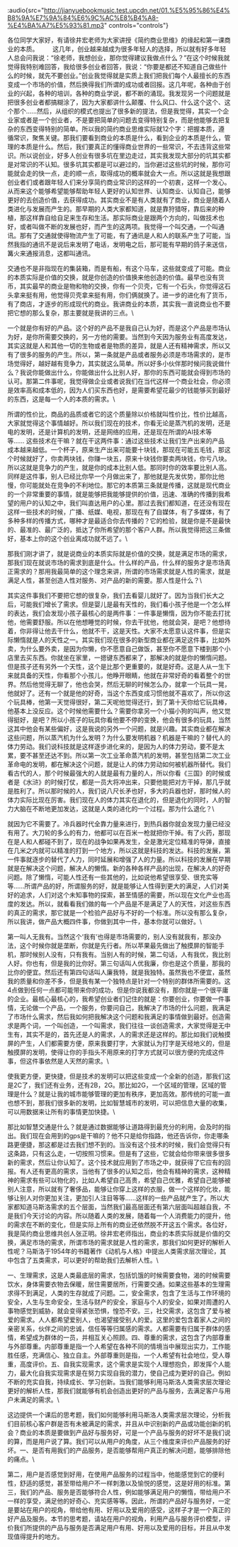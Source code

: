 :audio{src="http://jianyuebookmusic.test.upcdn.net/01.%E5%95%86%E4%B8%9A%E7%9A%84%E6%9C%AC%E8%B4%A8-%E4%BA%A7%E5%93%81.mp3" controls="controls"}

各位同学大家好，有请徐井宏老师为大家讲授《简约商业思维》的缘起和第一课商业的本质。
　　这几年，创业越来越成为很多年轻人的选择，所以就有好多年轻人总会问我说：“徐老师，我想创业，那你觉得建议我做点什么？”在这个时候我就觉得我特别难回答，我给很多创业者回答，我说：“你要是都还不知道自己做些什么的时候，就先不要创业。”创业我觉得就是实质上我们把我们每个人最擅长的东西变成一个市场的价值，然后换得我们所谓的成功或者回报。这几年呢，各种由于创业的兴起，各种的培训，各种的商业学说，都不断的涌现。我发现另一个问题就是把很多创业者都搞糊涂了，因为大家都讲什么颠覆、什么风口、什么这个这个、这个那个......然后，从组织的模式也提出了很多新的提法，但是我觉得，其实一个企业家或者是一个创业者，不是要把简单的问题去变得特别复杂，而是他能够去把复杂的东西变得特别的简单。所以我的简约商业思维实际就12个字：把握本质，遵循常识，聚焦关键。那我们要看到商业的本质是什么，看到企业的本质是什么，管理的本质是什么。然后，我们要真正的懂得商业世界的一些常识，不去违背这些常识。所以说创业，好多人创业有很多坑在里边走过，其实我发现大部分的坑其实都是对常识的不认知。很多坑其实都是可以避过的，当你避过这些坑的时候，那你可能就会走的快一点，走的顺一点，取得成功的概率就会大一点。所以这就是我想跟创业者们或者跟年轻人们来分享简约商业常识的这样的一个初衷，这样一个发心。从而来这个能够希望能够帮助年轻人更好的认知世界、认知商业、认知自己，能够更好的去创造价值，去获得成功。其实商业不是有人类就有了商业，商业是随着人类进化与发展而产生的。那早期的人类大家都知道，就是靠狩猎呀，靠后来的种植，那这样靠自给自足来生存和生活。那实际商业是跟两个方向的，叫做技术也好，或者叫做不断的发展也好，而产生的这两项。我觉得一个叫交通，一个叫通讯。那有了交通就使得物流产生了可能，有了通讯是人和人的联系产生了可能，当然我指的通讯不是说后来发明了电话，发明电之后，那可能有早期的鸽子来送信，篝火来通报消息，这都叫通讯。


交通也不是非指现在的集装箱，而是有船，有这个马车，这些就变成了可能。商业的本质实际是价值的交换，就是你创造的价值换来他创造的价值。最早也没有货币，其实最早的商业是物和物的交换，你有一个贝壳，它有一个石头，你觉得这石头拿来挺有用，他觉得贝壳拿来挺有用，你们俩就换了。进一步的进化有了货币，有了商店，才逐步的形成现代的商业。我讲商业的本质，其实我一直说商业也不要把它想的那么复杂，那主要就是我讲的三点。\


一个就是你有好的产品。这个好的产品不是我自己认为好，而是这个产品是市场认为好，是你所需要交换的，另一方他的需要。当然到今天因为服务业有高度发达，其实这就是人和其他一切的生物或者是物质的差异，就是人还有精神需求，所以又有了很多的服务的产生。所以，第一条就是产品或者服务必须是市场需求的，是市场觉得好，越好越有竞争力，其实就这么简单。所以好多小伙伴那时候问我说做什么？我说你能做出什么，你能做出什么比别人好，那你的东西可能就会得到市场的认可。那第二件事呢，我觉得做企业或者说我们在当代这样一个商业社会，你必须是效率高和成本低的，因为人们买东西也好，是需要希望花最少的钱能够买到最好的东西，这是每一个人的本质的需求。\


所谓的性价比，商品的品质或者它的这个质量除以价格就叫性价比，性价比越高，大家就觉得这个事情越好。所以我们现在的技术，你看无论是蒸汽机的发明，还是电的发明，还是计算机的发明，还是网络的应用，还是现在所谓的AI技术等等...... 这些技术在干嘛？就在干这两件事：通过这些技术让我们生产出来的产品成本越来越低。一个杯子，原来生产出来可能要十块钱，那现在可能五毛钱，那这个时候就好了，你卖两块钱，你赚一块五，原来十块钱你要卖两块钱，你亏八块。所以这就是竞争力的产生，就是你的成本比别人低。那同时你的效率要比别人高。同样是这件事，别人已经比你早一个月做出来了，那他就是先发优势，那你比他慢，你可能就处在竞争的不利地位。那它的本质第三条就是传播，这就是现代商业的一个非常重要的事情，就是能够把我能够提供的价值，迅速、准确的传播到我希望的用户的认知之中，我们叫直达用户的心里。那过去我们都知道，在还没有现在这样一些技术的时候，广播、纸媒、电视，那现在有了自媒体，有了多媒体，有了多种多样的传播方式，哪种才是最适合你去传播的？它的检验，就是你是不是最快的、最准的、最广泛的，抵达了你所希望的那个客户人群。所以我觉得把这三条做好，基本上你的这个创业离成功就不远了。\


那我们刚才讲了，就是说商业的本质实际就是价值的交换，就是满足市场的需求，那我们现在就说市场的需求到底是什么。什么样的产品，什么样的服务才是市场真正需求的？那用我最简单的这个理念来讲，所谓的市场需求就是人性的需求，就是满足人性，甚至创造人性对服务、对产品的新的需要。那人性是什么？\


其实这件事我们不要把它想的很复杂，我们去看婴儿就好了。因为当我们长大之后，可能我们增长了需求。但是婴儿是最有天性的，我们看小孩子他是一个怎么样的表达，我们会发现小孩子最核心的是两件事：一件事是懒惰，因为你不能去打扰他，他需要舒服。所以在他想睡觉的时候，你去干扰他，他就会哭，是吧？他想待着，你非得让他去干什么，他就不干，这是天性。大家不太愿意认这件事，但是实际懒惰就是人的天性之一。其实我们现在很多的新型商业都在满足这件事，比如外卖，为什么要外卖，是因为你懒，你不愿意自己做饭，甚至你不愿意下楼到那个小店里去买东西。你就坐在家里，一摁键东西都来了，那解决的就是你的懒惰问题。但是孩子还有另外一个天性，这个是比那个更重要的，就是好奇。这是人从一生下来就具备的天性，你看那个小孩儿，他睁开眼睛，他就在非常好奇的看着整个的世界。然后他觉得无聊了，他也会哭，然后无聊的时候怎么办，就拿一个玩具一晃，他就好了。还有一个就是他的好奇，当这个东西变成习惯他就不喜欢了，所以你这个玩具棒，他第一天觉得很好，第二天呢他觉得还行，到了第十天你给它玩具棒，他基本上没反应。这个时候他需要什么？需要你拿另一个小猫小狗的叫声，他又觉得挺好，是吧？所以小孩子的玩具你看他要不停的变换，他会有很多的玩具，当然这其中他会有某些偏好，这是我说的另外一个问题，就是兴趣。其实商业都在解决这些问题，所以蒸汽机为什么发明？为什么要发明机器？机器是干嘛的？替代人的体力劳动。我们说科技就是这样逐步进化来的，是因为人的体力劳动，要不是太累，要不甚至还达不到。所以第一次工业革命蒸汽机的发明，甚至包括第二次工业革命电的发明，都在解决这个问题，就是让人的体力劳动如何被机器所替代。我们看古代的人，那个时候最强大的人就是最有力量的人，所以你看《三国》的时候或者是《水浒》的时候打仗，都是一员大将冲出来，只要他能把对方干掉，那几乎就是胜利了。所以那时候的人，我们说八尺长矛也好，多大的兵器也好，那时候人的体力实际比现在厉害。我们现在人的体力其实在退化的，但是退化的同时，人的智力大脑在不断地更加发达，这就是人类的进化的一个过程。那为什么退化？\


就因为它不需要了。冷兵器时代全靠力量来进行，到热兵器你就会发现力量已经没有用了。大刀轮的多么的有力，他都可以在百米一枪就把你干掉。有了火药，那现在是人和人都碰不到了，现在的战争如果再发生，全是激光定位精准的导弹，直接在几米之内就可以精准的打到一个地方，所以这就是科技的发达。科技的发展，第一件事就逐步的替代了人力，同时延展和增强了人的力量。所以科技的发展在早期就是在解决这个问题，解决人的懒惰。新的各种各样产品的出现，在解决人的好奇问题。除了懒惰，可能人性还有一些其他的，比如说他希望很享受、很充实等等......所谓产品的好，所谓服务的好，就是能够让人性得到更大的满足，人们对美好的追求，人们对这个未知事物的探索，甚至情感的需要，所以现在文化产业也高度的发达。所以，就看看我们做的每一个产品是不是满足了人的天性，对这些东西的真正的需求，那它就是一个检验产品好与不好的一个标准。所以没有那么复杂，所以我讲，做产品大概四件事，你做到其中一件，基本你就可以做好。\


第一叫人无我有。当然这个‘我有’也得是市场需要的，别人没有就我有，那没办法，这个时候你就是垄断，你就是先行者。所以苹果最先做出了触摸屏的智能手机，那时候别人没有，只有我有。当别人有的时候，第二句话，人有我优，我比别人好。你也有，但是我的比你好。第三句话叫人优我廉，你也是这个质量，那我的比你的便宜。然后还有第四句话叫人廉我特，就是我独特。虽然我也不便宜，虽然我的质量和你差不多，但是我有某一个独特点是针对一个特别的群体所需要的。这4点做到任何一点都可能带来你的成功，但是你说我都没有，那你就是一个很平庸的企业。最核心最核心的，我希望创业者们记住的就是：你要创业，你要做一件事情，无论做一个产品，一个服务，你要问自己，我解决了市场的什么问题，我满足了市场什么需求，然后我如何把我解决这个问题和我满足的事情做到最好。创造需求是两个词，一个叫创造，一个叫需求，我们往往一谈创造需求，大家觉得是无中生有，其实不是的，首先还是人的需求，人的需求还是这样的。那比如我们说触摸屏的产生，人们都需要方便，原来我要打字，大家就认为打字是天经地义的，但是触摸屏的发明，使得让你的手指头不用原来的打字方式就可以很方便的完成这件事，但这件事依然是人天然的需求。\


使我更方便，更快捷，但是技术的发明可以把这些变成一个全新的创造，那我们这是2C了，我们还有业务，还有2B，2G。那比如2G，一个区域的管理，区域的管理是什么？就是让我的城市能够管理的更加有秩序，更加高效。那传统的可能一直也想不到，那我们很多新的发明，比如智慧城市的发明，可以把信息大量的收集，可以用数据来让所有的事情更加快捷。\


那比如智慧交通是什么？就是通过数据能够让道路得到最充分的利用，会及时的指出。我们现在会用到的gps是干嘛的？他不只是给你指路，他还告诉你，你走哪条路更便捷，那这都是过去我们想不到的。当没有这个技术的时候，我们会觉得只有这条路，只有这么走，一切按照习惯来。但是有了这些，它就会给你带来很多很多新的需求，然后让你认知了。这个技术就应用到了市场之中，就获得了它应有的回报。有人还有更高的需求，当他有了很多的认知之后，他会有精神的需求，这种精神的需求有些可以物化的，比如人希望自己高贵，希望自己优雅，希望自己能够被别人注意，所以就有了奢侈品，能够让你穿上这样的衣服，做一个这样的化妆，能够让别人对你更加关注，更加引人注目等等......这样的一些产品就产生了。所以大家都知道马斯洛需求的五个层面，当然我们最高层面还有第六层面叫超越自我，不是我们今天讨论的内容。所以随着人类的发展，随着每一个人消费能力的提升，他的需求在不断的变化，但是实际上所有的商业还依然脱不开这五个需求。各位好，我是简约商业思维共创人张正明。徐井宏老师指出，商业的本质实际就是价值的交换，满足市场的需求，所谓市场的需求就是人性的需求，那我们如何更好的解析人性呢？马斯洛于1954年的书籍著作《动机与人格》中提出人类需求层次理论，其中包含了五类需求，可以更好的帮助我们去解析人性。\


一、生理需求，这是人类最底层的需求，包括饥饿的时候需要食物，渴的时候需要饮水，身体需要衣物去保暖，居住需要居所，行需要交通。如果这些基本的生理需求得不到满足，人类的生存就成了问题。二，安全需求，包含了生活与工作环境的安全，人生与生命安全，生活与财产的安全，家庭与个人的安全，如果对周遭的人事物感觉到威胁，就会变得紧张恐惧，惶恐不安。三，社交需求，这包含了爱与被爱的需求。人人都希望爱别人，也渴望接受别人的爱。这里的爱包含着家人之间的亲密关系，伙伴之间的忠诚，信任等等归属感的需求。人都需要有归属于群体的感情，希望成为群体的一员，并相互关心照顾。四、尊重的需求，这包含了内部尊重与外部尊重。内部尊重是指一个人希望在各种不同的情境当中展现出实力，工作能胜任感，充满信心、独立自主。外部尊重则是指，一个人希望有社会地位，受人尊重，高度评价。五、自我实现需求，这个需求是实现个人理想抱负，即发挥个人能力，最大化自我实现需求是在努力实现自我的潜力，使自己成为更好的自己。例如不断的充实自我，持续成长、学习创新。当我们能够利用马斯洛人类需求层次理论更好的解析人性，那我们就能够有机会创造出更好的产品与服务，去满足客户与用户未满足的需求。\


这边提供一个课后的思考题，我们如何能够利用马斯洛人类需求层次理论，分析我们目前核心客户群是否有未被满足的需求，并且从中识别新的产品或功能创新的机会？商业的本质是要做到产品好与服务好，可是一个产品与服务的好坏不是我们说的算，而是用户说了算。我们可以从用户的角度，从三个维度来评价产品服务的好坏。一、是否有用我们的产品服务，是否能够帮用户真正的解决问题，能够排除他的痛点。\


第二，用户是否感觉到好用，在使用产品服务的过程当中，他能感觉到它的便利性，舒适的感觉，甚至带给用户不一样刺激以及愉悦的感觉，这是好用的标准。第三，我们的产品、服务是否能够符合人性，例如能够满足用户的懒惰，带给用户不一样的享受，满足他的好奇心、充实感等等。因此，所谓的产品好与服务好，一定是要站在用户的视角，带给他有用、好用以及爱用的感受，这样子才是一个真正的好产品及服务。本节的思考题，请站在用户的视角，利用产品与服务评价模型，评价我们所提供的产品与服务是否满足用户有用、好用以及爱用的目标，并且从中发现值得提升的地方。

